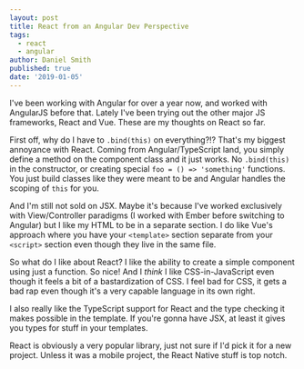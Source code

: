 ```yaml
---
layout: post
title: React from an Angular Dev Perspective
tags:
  - react
  - angular
author: Daniel Smith
published: true
date: '2019-01-05'
---
```


I've been working with Angular for over a year now, and worked with AngularJS before that. Lately I've been trying out the other major JS frameworks, React and Vue. These are my thoughts on React so far.

First off, why do I have to `.bind(this)` on everything?!? That's my biggest annoyance with React. Coming from Angular/TypeScript land, you simply define a method on the component class and it just works. No `.bind(this)` in the constructor, or creating special `foo = () => 'something'` functions. You just build classes like they were meant to be and Angular handles the scoping of `this` for you.

And I'm still not sold on JSX. Maybe it's because I've worked exclusively with View/Controller paradigms (I worked with Ember before switching to Angular) but I like my HTML to be in a separate section. I do like Vue's approach where you have your `<template>` section separate from your `<script>` section even though they live in the same file.

So what do I like about React? I like the ability to create a simple component using just a function. So nice! And I _think_ I like CSS-in-JavaScript even though it feels a bit of a bastardization of CSS. I feel bad for CSS, it gets a bad rap even though it's a very capable language in its own right.

I also really like the TypeScript support for React and the type checking it makes possible in the template. If you're gonna have JSX, at least it gives you types for stuff in your templates.

React is obviously a very popular library, just not sure if I'd pick it for a new project. Unless it was a mobile project, the React Native stuff is top notch.
